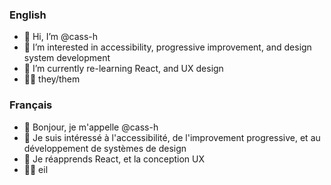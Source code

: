 ### English 

- 👋 Hi, I’m @cass-h
- 👀 I’m interested in accessibility, progressive improvement, and design system development
- 🌱 I’m currently re-learning React, and UX design
- 🏳️‍🌈 they/them

### Français

- 👋 Bonjour, je m'appelle @cass-h
- 👀 Je suis intéressé à l'accessibilité, de l'improvement progressive, et au développement de systèmes de design
- 🌱 Je réapprends React, et la conception UX
- 🏳️‍🌈 eil

<!---
cass-h/cass-h is a ✨ special ✨ repository because its `README.md` (this file) appears on your GitHub profile.
You can click the Preview link to take a look at your changes.
Please tell me about my bad French
--->
